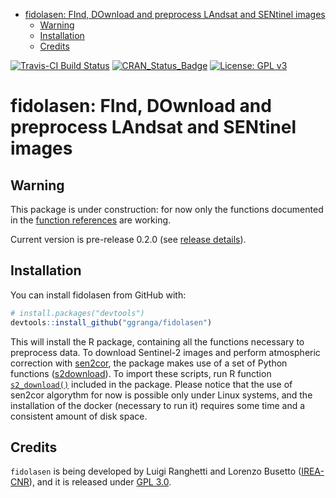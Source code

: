 
-   [fidolasen: FInd, DOwnload and preprocess LAndsat and SENtinel images](#fidolasen-find-download-and-preprocess-landsat-and-sentinel-images)
    -   [Warning](#warning)
    -   [Installation](#installation)
    -   [Credits](#credits)

<!-- README.md is generated from README.Rmd. Please edit that file -->
[![Travis-CI Build Status](https://travis-ci.org/ggranga/fidolasen.svg?branch=master)](https://travis-ci.org/ggranga/fidolasen) [![CRAN\_Status\_Badge](http://www.r-pkg.org/badges/version/fidolasen)](https://cran.r-project.org/package=fidolasen) [![License: GPL v3](https://img.shields.io/badge/License-GPL%20v3-blue.svg)](http://www.gnu.org/licenses/gpl-3.0)

fidolasen: FInd, DOwnload and preprocess LAndsat and SENtinel images
====================================================================

Warning
-------

This package is under construction: for now only the functions documented in the [function references](https://ggranga.github.io/fidolasen/reference/index.html) are working.

Current version is pre-release 0.2.0 (see [release details](https://github.com/ggranga/fidolasen/releases/tag/0.2.0)).

Installation
------------

You can install fidolasen from GitHub with:

``` r
# install.packages("devtools")
devtools::install_github("ggranga/fidolasen")
```

This will install the R package, containing all the functions necessary to preprocess data. To download Sentinel-2 images and perform atmospheric correction with [sen2cor](http://step.esa.int/main/third-party-plugins-2/sen2cor), the package makes use of a set of Python functions ([s2download](https://github.com/ggranga/s2download)). To import these scripts, run R function [`s2_download()`](https://ggranga.github.io/fidolasen/reference/install_s2download.html) included in the package. Please notice that the use of sen2cor algorythm for now is possible only under Linux systems, and the installation of the docker (necessary to run it) requires some time and a consistent amount of disk space.

Credits
-------

`fidolasen` is being developed by Luigi Ranghetti and Lorenzo Busetto ([IREA-CNR](http://www.irea.cnr.it)), and it is released under [GPL 3.0](https://www.gnu.org/licenses/gpl.html).
